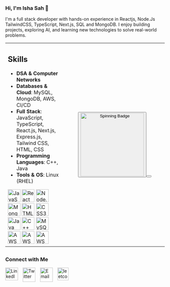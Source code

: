 ### Hi, I'm Isha Sah 👋
   
I'm a full stack developer with hands-on experience in Reactjs, Node.Js TailwindCSS, TypeScript, Next.js, SQL and MongoDB. I enjoy building projects, exploring AI, and learning new technologies to solve real-world problems.  

<table> 
<tr>  
<td>  

## Skills   

- **DSA & Computer Networks**  
- **Databases & Cloud**: MySQL, MongoDB, AWS, CI/CD  
- **Full Stack**: JavaScript, TypeScript, React.js, Next.js, Express.js, Tailwind CSS, HTML, CSS  
- **Programming Languages**: C++, Java  
- **Tools & OS**: Linux (RHEL)  

<div>
  <img src="https://cdn.jsdelivr.net/gh/devicons/devicon/icons/javascript/javascript-original.svg" padding="10px" width="40" height="40" alt="JavaScript"/>
  <img src="https://cdn.jsdelivr.net/gh/devicons/devicon/icons/react/react-original.svg" width="40" height="40" alt="React"/>
  <img src="https://cdn.jsdelivr.net/gh/devicons/devicon/icons/nodejs/nodejs-original.svg" width="40" height="40" alt="Node.js"/>
  <img src="https://cdn.jsdelivr.net/gh/devicons/devicon/icons/mongodb/mongodb-original.svg" width="40" height="40" alt="MongoDB"/>
  <img src="https://cdn.jsdelivr.net/gh/devicons/devicon/icons/html5/html5-original.svg" width="40" height="40" alt="HTML5"/>
  <img src="https://cdn.jsdelivr.net/gh/devicons/devicon/icons/css3/css3-original.svg" width="40" height="40" alt="CSS3"/>
  <img src="https://cdn.jsdelivr.net/gh/devicons/devicon/icons/java/java-original.svg" width="40" height="40" alt="Java"/>
  <img src="https://cdn.jsdelivr.net/gh/devicons/devicon/icons/cplusplus/cplusplus-original.svg" width="40" height="40" alt="C++"/>
  <img src="https://cdn.jsdelivr.net/gh/devicons/devicon/icons/mysql/mysql-original.svg" width="40" height="40" alt="MySQL"/>
  <img src="https://imgs.search.brave.com/XmCIRWaUJO-NFwg9daIUK9bv7qQEZhpc02dEi4T45_Y/rs:fit:860:0:0:0/g:ce/aHR0cHM6Ly93d3cu/cG5nYWxsLmNvbS93/cC1jb250ZW50L3Vw/bG9hZHMvMTMvQVdT/LUxvZ28tUE5HLUZp/bGUucG5n" width="40"   height="40" alt="AWS"/>
  <img src="https://imgs.search.brave.com/0YnjcLti0EwLH-H73L-N2n6x-txAMX08rRbqocj3aRM/rs:fit:860:0:0:0/g:ce/aHR0cHM6Ly93d3cu/c3ZncmVwby5jb20v/c2hvdy8zMzEzNzAv/ZG9ja2VyLnN2Zw" width="40" height="40" alt="AWS"/>
  <img src="https://imgs.search.brave.com/3U1vd7CVBEJ-Zj-_stIRL1npu6BNFbvZxhF93bycoeo/rs:fit:860:0:0:0/g:ce/aHR0cHM6Ly93d3cu/ZnJlZXBuZ2xvZ29z/LmNvbS91cGxvYWRz/L2xpbnV4LXBuZy9s/aW51eC1kZXNrdG9w/LWFwcHMtaWNvbi0x/OS5wbmc"   width="40" height="40" alt="AWS"/>
</div>


</td>
<td align="center" style="min-width: 300px;">
  <button> <img src="/Untitled.gif" alt="Spinning Badge" width="200"/><button/>
</td>
</tr>
</table>


<!-- Connect with Me Section -->
<div style="margin-top: 30px;">
  <h3>Connect with Me</h3>
  <div style="display: flex; gap: 15px; flex-wrap: wrap; margin-top: 10px;">
    <a href="https://www.linkedin.com/in/isha-sah-607277300/" target="_blank">
      <img src="https://cdn.jsdelivr.net/gh/devicons/devicon/icons/linkedin/linkedin-original.svg" width="40" height="40" alt="LinkedIn"/>
    </a>
    <a href="https://x.com/IshaSah_24" target="_blank">
      <img src="https://imgs.search.brave.com/3H0E4C3HlnW1Krc58RJ7164CdIu3RZq7RO2TOX9aHIU/rs:fit:860:0:0:0/g:ce/aHR0cHM6Ly9wbmdp/bWcuY29tL3VwbG9h/ZHMveF9sb2dvL3Nt/YWxsL3hfbG9nb19Q/TkcxOC5wbmc" width="40" height="45" alt="Twitter"/>
    </a>
    <a href="mailto:sah904582@gmail.com">
      <img src="https://cdn-icons-png.flaticon.com/512/732/732200.png" width="40" height="45" alt="Email"/>
    </a>
    <a href="https://leetcode.com/u/ishasah850/" target="_blank">
      <img src="https://imgs.search.brave.com/73UD5GQv7ZcPSCiiTlHdkWPVt5xr1L7gQGglNuxzzJA/rs:fit:860:0:0:0/g:ce/aHR0cHM6Ly91cGxv/YWQud2lraW1lZGlh/Lm9yZy93aWtpcGVk/aWEvY29tbW9ucy9h/L2FiL0xlZXRDb2Rl/X2xvZ29fd2hpdGVf/bm9fdGV4dC5zdmc" width="35" height="40" alt="leetcode"/>
    </a>
  </div>
</div>

